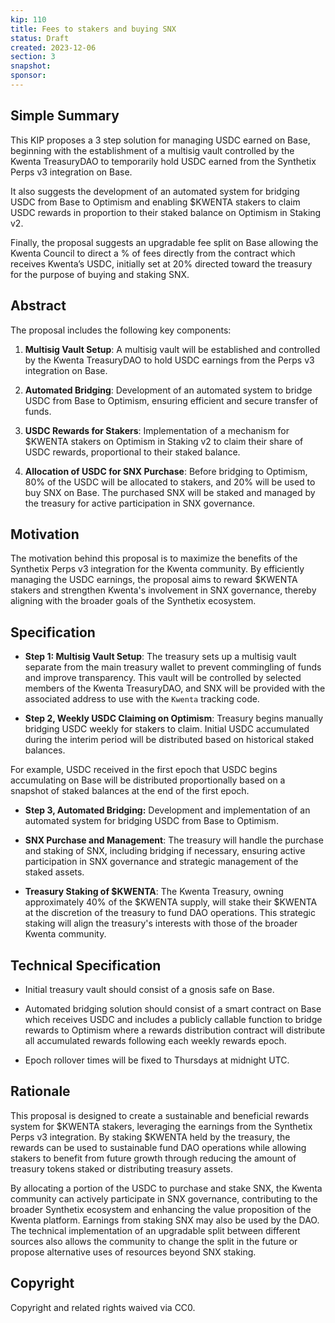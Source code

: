 ```yaml
---
kip: 110
title: Fees to stakers and buying SNX
status: Draft
created: 2023-12-06
section: 3
snapshot:
sponsor: 
---
```


## Simple Summary
This KIP proposes a 3 step solution for managing USDC earned on Base, beginning with the establishment of a multisig vault controlled by the Kwenta TreasuryDAO to temporarily hold USDC earned from the Synthetix Perps v3 integration on Base. 

It also suggests the development of an automated system for bridging USDC from Base to Optimism and enabling $KWENTA stakers to claim USDC rewards in proportion to their staked balance on Optimism in Staking v2.

Finally, the proposal suggests an upgradable fee split on Base allowing the Kwenta Council to direct a % of fees directly from the contract which receives Kwenta’s USDC, initially set at 20% directed toward the treasury for the purpose of buying and staking SNX.

## Abstract
The proposal includes the following key components:


1. **Multisig Vault Setup**: A multisig vault will be established and controlled by the Kwenta TreasuryDAO to hold USDC earnings from the Perps v3 integration on Base.


2. **Automated Bridging**: Development of an automated system to bridge USDC from Base to Optimism, ensuring efficient and secure transfer of funds.


3. **USDC Rewards for Stakers**: Implementation of a mechanism for $KWENTA stakers on Optimism in Staking v2 to claim their share of USDC rewards, proportional to their staked balance.


4. **Allocation of USDC for SNX Purchase**: Before bridging to Optimism, 80% of the USDC will be allocated to stakers, and 20% will be used to buy SNX on Base. The purchased SNX will be staked and managed by the treasury for active participation in SNX governance.

## Motivation
The motivation behind this proposal is to maximize the benefits of the Synthetix Perps v3 integration for the Kwenta community. By efficiently managing the USDC earnings, the proposal aims to reward $KWENTA stakers and strengthen Kwenta's involvement in SNX governance, thereby aligning with the broader goals of the Synthetix ecosystem.

## Specification
- **Step 1: Multisig Vault Setup**: The treasury sets up a multisig vault separate from the main treasury wallet to prevent commingling of funds and improve transparency. This vault will be controlled by selected members of the Kwenta TreasuryDAO, and SNX will be provided with the associated address to use with the `Kwenta` tracking code.


- **Step 2, Weekly USDC Claiming on Optimism**: Treasury begins manually bridging USDC weekly for stakers to claim. Initial USDC accumulated during the interim period will be distributed based on historical staked balances. 

For example, USDC received in the first epoch that USDC begins accumulating on Base will be distributed proportionally based on a snapshot of staked balances at the end of the first epoch.


- **Step 3, Automated Bridging:** Development and implementation of an automated system for bridging USDC from Base to Optimism.


- **SNX Purchase and Management**: The treasury will handle the purchase and staking of SNX, including bridging if necessary, ensuring active participation in SNX governance and strategic management of the staked assets.


- **Treasury Staking of $KWENTA**: The Kwenta Treasury, owning approximately 40% of the $KWENTA supply, will stake their $KWENTA at the discretion of the treasury to fund DAO operations. This strategic staking will align the treasury's interests with those of the broader Kwenta community.

## Technical Specification

- Initial treasury vault should consist of a gnosis safe on Base.

- Automated bridging solution should consist of a smart contract on Base which receives USDC and includes a publicly callable function to bridge rewards to Optimism where a rewards distribution contract will distribute all accumulated rewards following each weekly rewards epoch.

- Epoch rollover times will be fixed to Thursdays at midnight UTC. 

## Rationale
This proposal is designed to create a sustainable and beneficial rewards system for $KWENTA stakers, leveraging the earnings from the Synthetix Perps v3 integration. By staking $KWENTA held by the treasury, the rewards can be used to sustainable fund DAO operations while allowing stakers to benefit from future growth through reducing the amount of treasury tokens staked or distributing treasury assets.

By allocating a portion of the USDC to purchase and stake SNX, the Kwenta community can actively participate in SNX governance, contributing to the broader Synthetix ecosystem and enhancing the value proposition of the Kwenta platform. Earnings from staking SNX may also be used by the DAO. The technical implementation of an upgradable split between different sources also allows the community to change the split in the future or propose alternative uses of resources beyond SNX staking.

## Copyright
Copyright and related rights waived via CC0.

